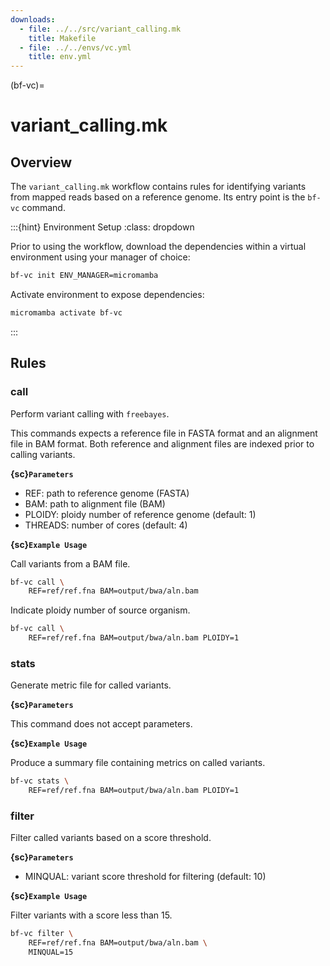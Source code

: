 ```yaml
---
downloads:
  - file: ../../src/variant_calling.mk
    title: Makefile
  - file: ../../envs/vc.yml
    title: env.yml
---
```


(bf-vc)=
# variant_calling.mk

## Overview

The `variant_calling.mk` workflow contains rules for identifying variants from mapped reads based on a reference genome. Its entry point is the `bf-vc` command.

:::{hint} Environment Setup
:class: dropdown

Prior to using the workflow, download the dependencies within a virtual environment using your manager of choice:

```bash
bf-vc init ENV_MANAGER=micromamba
```

Activate environment to expose dependencies:
```bash
micromamba activate bf-vc
```
:::

## Rules

### call

Perform variant calling with `freebayes`.

This commands expects a reference file in FASTA format and an alignment file in BAM format. Both reference and alignment files are indexed prior to calling variants.

**{sc}`Parameters`**

- REF: path to reference genome (FASTA)
- BAM: path to alignment file (BAM)
- PLOIDY: ploidy number of reference genome (default: 1)
- THREADS: number of cores (default: 4)

**{sc}`Example Usage`**

Call variants from a BAM file.
```bash
bf-vc call \
    REF=ref/ref.fna BAM=output/bwa/aln.bam
```

Indicate ploidy number of source organism.
```bash
bf-vc call \
    REF=ref/ref.fna BAM=output/bwa/aln.bam PLOIDY=1
```

### stats

Generate metric file for called variants.

**{sc}`Parameters`**

This command does not accept parameters.

**{sc}`Example Usage`**

Produce a summary file containing metrics on called variants.
```bash
bf-vc stats \
    REF=ref/ref.fna BAM=output/bwa/aln.bam PLOIDY=1
```

### filter

Filter called variants based on a score threshold.

**{sc}`Parameters`**

- MINQUAL: variant score threshold for filtering (default: 10)

**{sc}`Example Usage`**

Filter variants with a score less than 15.
```bash
bf-vc filter \
    REF=ref/ref.fna BAM=output/bwa/aln.bam \
    MINQUAL=15
```
